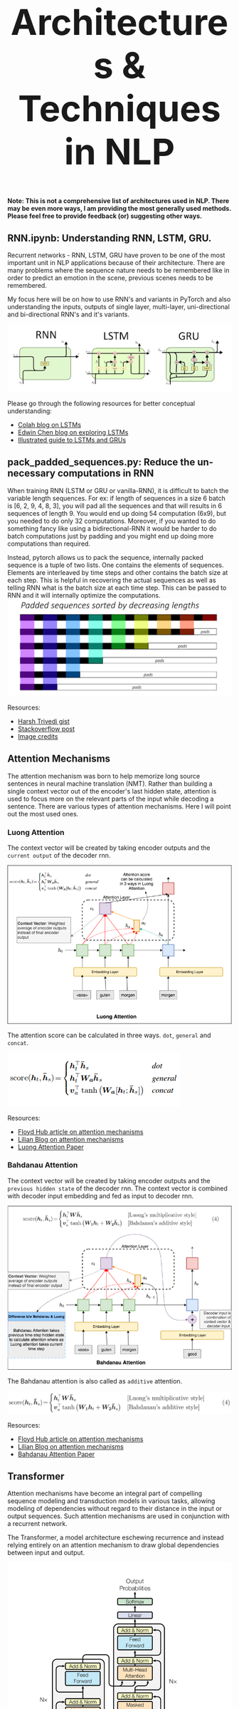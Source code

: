 <h1 align="center" style="font-size:80px">
    Architectures & Techniques in NLP
</h1>

**Note: This is not a comprehensive list of architectures used in NLP. There may be even more ways, I am providing the most generally used methods. Please feel free to provide feedback (or) suggesting other ways.**

## RNN.ipynb: Understanding RNN, LSTM, GRU.

Recurrent networks - RNN, LSTM, GRU have proven to be one of the most important unit in NLP applications because of their architecture. There are many problems where the sequence nature needs to be remembered like in order to predict an emotion in the scene, previous scenes needs to be remembered.

My focus here will be on how to use RNN's and variants in PyTorch and also understanding the inputs, outputs of single layer, multi-layer, uni-directional and bi-directional RNN's and it's variants.

![rnn arch](../assets/images/architectures/rnn_lstm_gru.png)

Please go through the following resources for better conceptual understanding:
- [Colah blog on LSTMs](https://colah.github.io/posts/2015-08-Understanding-LSTMs/)
- [Edwin Chen blog on exploring LSTMs](http://blog.echen.me/)
- [Illustrated guide to LSTMs and GRUs](https://towardsdatascience.com/illustrated-guide-to-lstms-and-gru-s-a-step-by-step-explanation-44e9eb85bf21)

## pack_padded_sequences.py: Reduce the un-necessary computations in RNN

When training RNN (LSTM or GRU or vanilla-RNN), it is difficult to batch the variable length sequences. For ex: if length of sequences in a size 6 batch is [6, 2, 9, 4, 8, 3], you will pad all the sequences and that will results in 6 sequences of length 9. You would end up doing 54 computation (6x9), but you needed to do only 32 computations. Moreover, if you wanted to do something fancy like using a bidirectional-RNN it would be harder to do batch computations just by padding and you might end up doing more computations than required.

Instead, pytorch allows us to pack the sequence, internally packed sequence is a tuple of two lists. One contains the elements of sequences. Elements are interleaved by time steps and other contains the batch size at each step. This is helpful in recovering the actual sequences as well as telling RNN what is the batch size at each time step. This can be passed to RNN and it will internally optimize the computations.
![img](../assets/images/architectures/pack_padded_seq.jpg)

Resources:
- [Harsh Trivedi gist](https://gist.github.com/HarshTrivedi/f4e7293e941b17d19058f6fb90ab0fec)
- [Stackoverflow post](https://stackoverflow.com/questions/51030782/why-do-we-pack-the-sequences-in-pytorch)
- [Image credits](https://github.com/sgrvinod/)

## Attention Mechanisms

The attention mechanism was born to help memorize long source sentences in neural machine translation (NMT). Rather than building a single context vector out of the encoder's last hidden state, attention is used to focus more on the relevant parts of the input while decoding a sentence. There are various types of attention mechanisms. Here I will point out the most used ones.

### Luong Attention

The context vector will be created by taking encoder outputs and the `current output` of the decoder rnn.

![luong](../assets/images/architectures/luong_attention.png)

The attention score can be calculated in three ways. `dot`, `general` and `concat`.

![luong_fn](../assets/images/architectures/luong_fn.png)

Resources:

- [Floyd Hub article on attention mechanisms](https://blog.floydhub.com/attention-mechanism/)
- [Lilian Blog on attention mechanisms](https://lilianweng.github.io/lil-log/2018/06/24/attention-attention.html)
- [Luong Attention Paper](https://arxiv.org/abs/1508.04025)

### Bahdanau Attention

The context vector will be created by taking encoder outputs and the `previous hidden state` of the decoder rnn. The context vector is combined with decoder input embedding and fed as input to decoder rnn.

![luong](../assets/images/architectures/bahdanau_attention.png)

The Bahdanau attention is also called as `additive` attention.

![luong_fn](../assets/images/architectures/bahdanau_fn.jpg)

Resources:

- [Floyd Hub article on attention mechanisms](https://blog.floydhub.com/attention-mechanism/)
- [Lilian Blog on attention mechanisms](https://lilianweng.github.io/lil-log/2018/06/24/attention-attention.html)
- [Bahdanau Attention Paper](https://arxiv.org/pdf/1409.0473.pdf)

## Transformer

Attention mechanisms have become an integral part of compelling sequence modeling and transduction models in various tasks, allowing modeling of dependencies without regard to their distance in the input or output sequences. Such attention mechanisms are used in conjunction with a recurrent network.

The Transformer, a model architecture eschewing recurrence and instead relying entirely on an attention mechanism to draw global dependencies between input and output.

![transformer](../assets/images/architectures/transformer.png)

Resources:

- [`Illustrated Transformer (Must read)`](http://jalammar.github.io/illustrated-transformer/)
- [Attention is all you need - paper](https://arxiv.org/pdf/1706.03762.pdf)
- [Reference code](https://github.com/bentrevett/pytorch-seq2seq/)

## GPT2.ipynb

The GPT-2 paper states that: 
> Natural language processing tasks, such as question answering, machine translation, reading comprehension, and summarization, are typically approached with supervised learning on taskspecific datasets. We demonstrate that language models begin to learn these tasks without any explicit supervision when trained on a new dataset of millions of webpages called WebText. Our largest model, GPT-2, is a 1.5B parameter Transformer that achieves state of the art results on 7 out of 8 tested language modeling datasets in a zero-shot setting but still underfits WebText. Samples from the model reflect these improvements and contain coherent paragraphs of text. These findings suggest a promising path towards building language processing systems which learn to perform tasks from their naturally occurring demonstrations.

![gpt](../assets/images/architectures/gpt2_usecase.png)

The GPT-2 utilizes a 12-layer Decoder Only Transformer architecture.

![gpt](../assets/images/architectures/gpt2.png)


There are different size variants of GPT-2

![gpt](../assets/images/architectures/gpt2_size.png)


I merely replicated the code from Annotated GPT-2 post to understand the architecture.

Resources:

- [Illustrated GPT-2 by Jay Alammar](http://jalammar.github.io/illustrated-gpt2/)
- [Annotated GPT-2](https://amaarora.github.io/2020/02/18/annotatedGPT2.html)
- [GPT-2 Paper](https://cdn.openai.com/better-language-models/language_models_are_unsupervised_multitask_learners.pdf)
- [Open AI Blog](https://openai.com/blog/better-language-models/)
- [Hugging Face Transformers](https://github.com/huggingface/transformers)


## BERT.py

At the end of 2018 researchers at Google AI Language open-sourced a new technique for Natural Language Processing (NLP) called `BERT` (Bidirectional Encoder Representations from Transformers) —  a major breakthrough which took the Deep Learning community by storm because of its incredible performance.

![bert](../assets/images/architectures/bert.png)

![bert](../assets/images/architectures/bert_arch.png)

Main take aways:

- Language modeling is an effective task for using unlabeled data to pretrain neural networks in NLP
- Traditional language models take the previous n tokens and predict the next one. In contrast, BERT trains a language model that takes both the previous and next tokens into account when predicting.

- BERT is also trained on a next sentence prediction task to better handle tasks that require reasoning about the relationship between two sentences (e.g. similar questions or not)

- BERT uses the Transformer architecture for encoding sentences.

- BERT performs better when given more parameters, even on small datasets.

Similar to GPT-2, different sizes of BERT are also available.

![bert](../assets/images/architectures/bert_size.png)

There are many good online available resources to understand the BERT architecure. I can't explain any better than that. So here I try to implement the basic version of BERT. Refer to the following resources for better understanding of BERT.

Resources:

- [BERT Explained - TowardsML](https://towardsml.com/2019/09/17/bert-explained-a-complete-guide-with-theory-and-tutorial/)
- [Demystifying BERT - Analytics Vidhya](https://www.analyticsvidhya.com/blog/2019/09/demystifying-bert-groundbreaking-nlp-framework/)
- [BERT paper dissected - ML Explained](https://mlexplained.com/2019/01/07/paper-dissected-bert-pre-training-of-deep-bidirectional-transformers-for-language-understanding-explained/)
- [Visual guide to BERT by Jay Alammar](http://jalammar.github.io/a-visual-guide-to-using-bert-for-the-first-time/)
- [BERT paper](https://arxiv.org/pdf/1810.04805.pdf)

## pointer_network.py

Pointer networks are sequence-to-sequence models where the output is discrete tokens corresponding to positions in an input sequence. The main differences between pointer networks and standard seq2seq models are:

- The output of pointer networks is discrete and correspond to positions in the input sequence

- The number of target classes in each step of the output depends on the length of the input, which is variable.

Pointer networks are suitable for problems like sorting, word ordering, or computational linguistic problems such as convex hulls and traveling sales person problems. One common characteristic for all these problems is that the size of the target dictionary varies depending on the input length.

Pointer network solves the problem of variable size output dictionaries using a mechanism of neural attention. It differs from the previous attention attempts in that, instead of using attention to blend hidden units of an encoder to a context vector at each decoder step, it uses attention as a pointer to select a member of the input sequence as the output.

![pointer](../assets/images/architectures/pointer_network.png)

Resources:

- [Pointer network paper](https://arxiv.org/pdf/1506.03134v1.pdf)
- [Pointer network explained](https://www.youtube.com/watch?v=gKD7FqkvXy0)
- [Blog by A paper A day](https://medium.com/@sharaf/a-paper-a-day-11-pointer-networks-59f7af1a611c)


## Topic Modelling using LDA.ipynb

One of the primary applications of natural language processing is to automatically extract what topics people are discussing from large volumes of text. Some examples of large text could be feeds from social media, customer reviews of hotels, movies, etc, user feedbacks, news stories, e-mails of customer complaints etc.

Knowing what people are talking about and understanding their problems and opinions is highly valuable to businesses, administrators, political campaigns. And it’s really hard to manually read through such large volumes and compile the topics.

Thus is required an automated algorithm that can read through the text documents and automatically output the topics discussed.

In this notebook, we will take a real example of the `20 Newsgroups` dataset and use LDA to extract the naturally discussed topics.

![lda](../assets/images/architectures/lda.png)

LDA’s approach to topic modeling is it considers each document as a collection of topics in a certain proportion. And each topic as a collection of keywords, again, in a certain proportion.

Once you provide the algorithm with the number of topics, all it does it to rearrange the topics distribution within the documents and keywords distribution within the topics to obtain a good composition of topic-keywords distribution.

Resources:

- [Youtube video on LDA](https://www.youtube.com/watch?v=3mHy4OSyRf0)
- [LDA Tutorial](https://www.youtube.com/watch?v=NYkbqzTlW3w)
- [Towardsdatascience blog on LDA](https://towardsdatascience.com/topic-modeling-and-latent-dirichlet-allocation-in-python-9bf156893c24)
- [Analyticsvidhya blog on LDA](https://www.analyticsvidhya.com/blog/2016/08/beginners-guide-to-topic-modeling-in-python/)
- [Machinelearningplus blog on LDA](https://www.machinelearningplus.com/nlp/topic-modeling-gensim-python/#4whatdoesldado)

## Principal Component Analysis(PCA).ipynb

PCA is fundamentally a dimensionality reduction technique that transforms the columns of a dataset into a new set features. It does this by finding a new set of directions (like X and Y axes) that explain the maximum variability in the data. This new system coordinate axes is called Principal Components (PCs).

![pca](../assets/images/architectures/pca.png)

Practically PCA is used for two reasons:

- **`Dimensionality Reduction`**: The information distributed across a large number of columns is transformed into principal components (PC) such that the first few PCs can explain a sizeable chunk of the total information (variance). These PCs can be used as explanatory variables in Machine Learning models.

- **`Visualize Data`**: Visualising the separation of classes (or clusters) is hard for data with more than 3 dimensions (features). With the first two PCs itself, it’s usually possible to see a clear separation.

Use the following resources to understand how PCA works:

- [PCA video by StatsQuest](https://www.youtube.com/watch?v=FgakZw6K1QQ)
- [Machinelearningplus blog on PCA](https://www.machinelearningplus.com/machine-learning/principal-components-analysis-pca-better-explained/)
- [Medium blog on PCA](https://medium.com/@jonathan_hui/machine-learning-singular-value-decomposition-svd-principal-component-analysis-pca-1d45e885e491)


## Naive Bayes.ipynb

A Naive Bayes classifier is a probabilistic machine learning model that’s used for classification task. The crux of the classifier is based on the Bayes theorem.

![naive](../assets/images/architectures/naive_bayes.png)

Using Bayes theorem, we can find the probability of A happening, given that B has occurred. Here, B is the evidence and A is the hypothesis. The assumption made here is that the predictors/features are independent. That is presence of one particular feature does not affect the other. Hence it is called naive.

**Types of Naive Bayes Classifier**:

`Multinomial Naive Bayes`:
This is mostly used when the variables are discrete (like words). The features/predictors used by the classifier are the frequency of the words present in the document.

`Gaussian Naive Bayes`:
When the predictors take up a continuous value and are not discrete, we assume that these values are sampled from a gaussian distribution.

`Bernoulli Naive Bayes`:
This is similar to the multinomial naive bayes but the predictors are boolean variables. The parameters that we use to predict the class variable take up only values yes or no, for example if a word occurs in the text or not.

Using 20newsgroup dataset, naive bayes algorithm is explored to do the classification.

Resources:

- [Multinomial Naive Bayes video by StatQuest](https://www.youtube.com/watch?v=O2L2Uv9pdDA)
- [Gaussian Naive Bayes video by StatQuest](https://www.youtube.com/watch?v=H3EjCKtlVog)
- [Machinelearningplus blog on Naive Bayes](https://www.machinelearningplus.com/predictive-modeling/how-naive-bayes-algorithm-works-with-example-and-full-code)